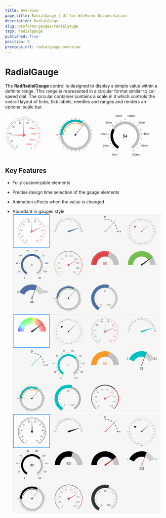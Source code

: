 ```yaml
---
title: Overview
page_title: RadialGauge | UI for WinForms Documentation
description: RadialGauge
slug: winforms/gauges/radialgauge
tags: radialgauge
published: True
position: 0
previous_url: radialgauge-overview
---
```


# RadialGauge



The __RadRadialGauge__ control is designed to display a simple value within a definite range. This range is represented in a circular format similar to car speed dial. The circular container contains a scale in it which controls the overall layout of ticks, tick labels, needles and ranges and renders an optional scale bar.

![radialgauge-overview 001](images/radialgauge-overview001.gif)

## Key Features

* Fully customizable elements

* Precise design time selection of the gauge elements

* Animation effects when the value is changed

* Abundant in gauges style![radialgauge-overview 002](images/radialgauge-overview002.png)![radialgauge-overview 003](images/radialgauge-overview003.png)![radialgauge-overview 004](images/radialgauge-overview004.png)

